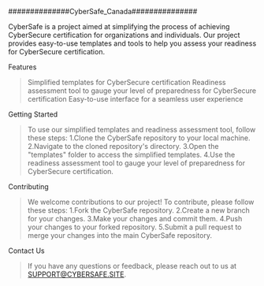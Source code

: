 ##############CyberSafe_Canada###############

CyberSafe is a project aimed at simplifying the process of achieving CyberSecure certification for organizations and individuals. Our project provides easy-to-use templates and tools to help you assess your readiness for CyberSecure certification.

Features
>Simplified templates for CyberSecure certification
>Readiness assessment tool to gauge your level of preparedness for CyberSecure certification
>Easy-to-use interface for a seamless user experience


Getting Started
>To use our simplified templates and readiness assessment tool, follow these steps:
1.Clone the CyberSafe repository to your local machine.
2.Navigate to the cloned repository's directory.
3.Open the "templates" folder to access the simplified templates.
4.Use the readiness assessment tool to gauge your level of preparedness for CyberSecure certification.

Contributing
>We welcome contributions to our project! To contribute, please follow these steps:
1.Fork the CyberSafe repository.
2.Create a new branch for your changes.
3.Make your changes and commit them.
4.Push your changes to your forked repository.
5.Submit a pull request to merge your changes into the main CyberSafe repository.

Contact Us
>If you have any questions or feedback, please reach out to us at SUPPORT@CYBERSAFE.SITE.

